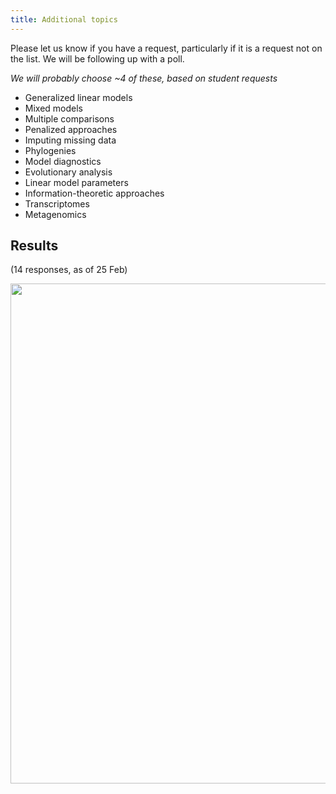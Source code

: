 ```yaml
---
title: Additional topics
---
```


Please let us know if you have a request, particularly if it is a request not on the list. We will be following up with a poll.

_We will probably choose ~4 of these, based on student requests_

* Generalized linear models
* Mixed models
* Multiple comparisons
* Penalized approaches
* Imputing missing data
* Phylogenies
* Model diagnostics
* Evolutionary analysis
* Linear model parameters
* Information-theoretic approaches
* Transcriptomes
* Metagenomics

## Results

(14 responses, as of 25 Feb)

<!-- picture comes out ridiculously large w/ reg ![]() markup -->

<img src="pix/additional_topics.png" width="800">
